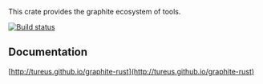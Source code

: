 This crate provides the graphite ecosystem of tools.

[![Build status](https://api.travis-ci.org/tureus/graphite-rust.png)](https://travis-ci.org/tureus/graphite-rust)

## Documentation

[http://tureus.github.io/graphite-rust](http://tureus.github.io/graphite-rust)
